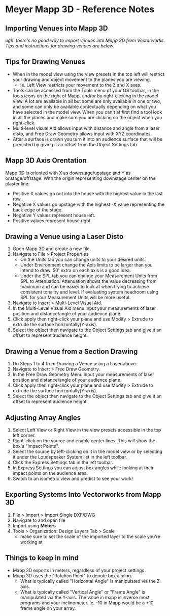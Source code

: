 # Meyer Mapp 3D - Reference Notes

## Importing Venues into Mapp 3D
*ugh. there's no good way to import venues into Mapp 3D from Vectorworks. Tips and instructions for drawing venues are below.*

## Tips for Drawing Venues
* When in the model view using the view presets in the top left will restrict your drawing and object movement to the planes you are viewing.
	* ie. Left View restricts your movement to the Z and X axes.
* Tools can be accessed from the Tools menu of your OS toolbar, in the tools icons on the right of Mapp, and/or by right-clicking in the model view. A lot are available in all but some are only available in one or two, and some can only be available contextually depending on what you have selected in the model view. When you can't at first find a tool look in all the places and make sure you are clicking on the object when you right-click.
* Multi-level visual Aid allows input with distance and angle from a laser disto, and Free Draw Geometry allows input with XYZ coordinates.
* After a surface is drawn you turn it into an audience surface that will be predicted by giving it an offset from the Object Settings tab.

## Mapp 3D Axis Orentation
Mapp 3D is oriented with X as downstage/upstage and Y as onstage/offstage. With the origin representing downstage center on the plaster line:  
* Positive X values go out into the house with the highest value in the last row.
* Negative X values go upstage with the highest -X value representing the back edge of the stage.
* Negative Y values represent house left.
* Positive values represent house right.

## Drawing a Venue using a Laser Disto
1. Open Mapp 3D and create a new file.
2. Navigate to File > Project Properties
   	* On the Units tab you can change units to your desired units.
   	* Under Environment change the Axis limits to be larger than you intend to draw. 50' extra on each axis is a good idea.
   	* Under the SPL tab you can change your Measurement Units from SPL to Attenuation. Attenuation shows the value decreasing from maximum and can be easier to look at when trying to achieve consistent tonality and level. If evaluating system headroom using SPL for your Measurement Units will be more useful.
4. Navigate to Insert > Multi-Level Visual Aid.
5. In the Multi-Level Visual Aid menu input your measurements of laser position and distance/angle of your audience plane.
6. Click apply then right-click your plane and use Modify > Extrude to extrude the surface horizontally(Y-axis).
7. Select the object then navigate to the Object Settings tab and give it an offset to represent audience height.

## Drawing a Venue from a Section Drawing
1. Do Steps 1 to 4 from Drawing a Venue using a Laser above.
2. Navigate to Insert > Free Draw Geometry.
3. In the Free Draw Geometry Menu input your measurements of laser position and distance/angle of your audience plane.
4. Click apply then right-click your plane and use Modify > Extrude to extrude the surface horizontally(Y-axis).
5. Select the object then navigate to the Object Settings tab and give it an offset to represent audience height.

## Adjusting Array Angles
1. Select Left View or Right View in the view presets accessible in the top left corner.
2. Right-click on the source and enable center lines. This will show the box's "Impact Points".
3. Select the source by left-clicking on it in the model view or by selecting it under the Loudspeaker System list in the left toolbar.
4. Click the Express Settings tab in the left toolbar.
5. In Express Settings you can adjust box angles while looking at their impact points on the audience area.
6. Switch to an isometric view and predict to see your work!

## Exporting Systems Into Vectorworks from Mapp 3D
1. File > Import > Import Single DXF/DWG
2. Navigate to and open file
3. Import using **Meters**
4. Tools > Organization: Design Layers Tab > Scale
	* make sure to set the scale of the imported layer to the scale you're working at

## Things to keep in mind
* Mapp 3D exports in meters, regardless of your project settings
* Mapp 3D uses the "Rotation Point" to denote box aiming.
	* What is typically called "Horizontal Angle" is manipulated via the Z-axis.
 	* What is typically called "Vertical Angle" or "Frame Angle" is manipulated via the Y-axis. The value in mapp is inverse most programs and your inclinometer. ie. -10 in Mapp would be a +10 frame angle on your array.